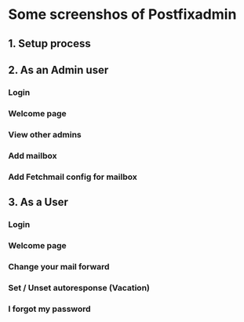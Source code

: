 # Some screenshos of Postfixadmin 

## 1. Setup process


## 2. As an Admin user

### Login

### Welcome page

### View other admins

### Add mailbox

### Add Fetchmail config for mailbox


## 3. As a User

### Login


### Welcome page

### Change your mail forward

### Set / Unset autoresponse (Vacation)

### I forgot my password

